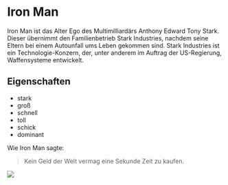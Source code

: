 # Iron Man
Iron Man ist das Alter Ego des Multimilliardärs Anthony Edward Tony Stark. Dieser übernimmt den Familienbetrieb Stark Industries, nachdem seine Eltern bei einem Autounfall ums Leben gekommen sind. Stark Industries ist ein Technologie-Konzern, der, unter anderem im Auftrag der US-Regierung, Waffensysteme entwickelt.

## Eigenschaften
* stark
* groß
* schnell
* toll
* schick
* dominant

Wie Iron Man sagte:
> Kein Geld der Welt vermag eine Sekunde Zeit zu kaufen.

<img src="https://images.unsplash.com/photo-1584444527303-9d66a8948673?ixlib=rb-1.2.1&ixid=eyJhcHBfaWQiOjEyMDd9&auto=format&fit=crop&w=675&q=80"/>

